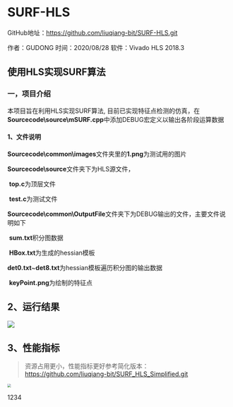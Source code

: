 # SURF-HLS
GitHub地址：https://github.com/liuqiang-bit/SURF-HLS.git

作者：GUDONG		时间：2020/08/28		软件：Vivado HLS 2018.3

## 使用HLS实现SURF算法

### 一，项目介绍

本项目旨在利用HLS实现SURF算法, 目前已实现特征点检测的仿真，在**Sourcecode\source\mSURF.cpp**中添加DEBUG宏定义以输出各阶段运算数据

#### 1、文件说明

**Sourcecode\common\images**文件夹里的**1.png**为测试用的图片

**Sourcecode\source**文件夹下为HLS源文件，

​		**top.c**为顶层文件

​		**test.c**为测试文件

**Sourcecode\common\OutputFile**文件夹下为DEBUG输出的文件，主要文件说明如下

​		**sum.txt**积分图数据

​		**HBox.txt**为生成的hessian模板

​		**det0.txt**~**det8.txt**为hessian模板遍历积分图的输出数据

​		**keyPoint.png**为绘制的特征点

## 2、运行结果

![](F:\MyGit\SURF-HLS\images\1.png)

## 3、性能指标

> 资源占用更小，性能指标更好参考简化版本：https://github.com/liuqiang-bit/SURF_HLS_Simplified.git

<img src="F:\MyGit\SURF-HLS\images\2.png" style="zoom:50%;" />

1234

